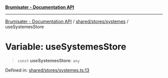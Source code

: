 [**Brumisater - Documentation API**](../../../../README.md)

***

[Brumisater - Documentation API](../../../../README.md) / [shared/stores/systemes](../README.md) / useSystemesStore

# Variable: useSystemesStore

> `const` **useSystemesStore**: `any`

Defined in: [shared/stores/systemes.ts:13](https://github.com/your-repo/brumisater-nuxt4/blob/main/shared/stores/systemes.ts#L13)
